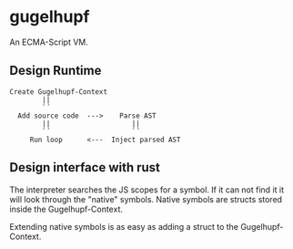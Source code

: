 # gugelhupf

An ECMA-Script VM.

## Design Runtime

```
Create Gugelhupf-Context
        ||
        `´
  Add source code  --->    Parse AST
        ||                    ||
        `´                    `´
     Run loop      <---  Inject parsed AST
```

## Design interface with rust

The interpreter searches the JS scopes for a symbol.
If it can not find it it will look through the "native" symbols.
Native symbols are structs stored inside the Gugelhupf-Context.

Extending native symbols is as easy as adding a struct to the Gugelhupf-Context.
